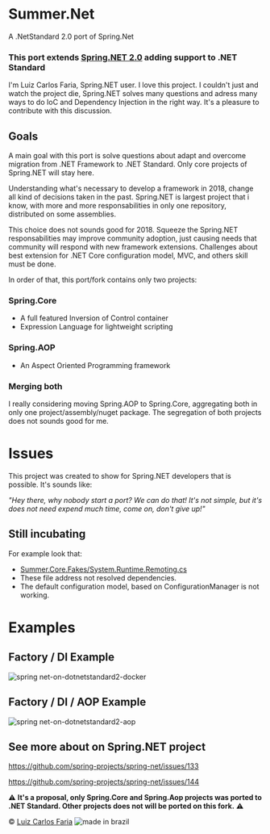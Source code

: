 # Summer.Net
A .NetStandard 2.0 port of Spring.Net

### This port extends [Spring.NET  2.0](https://github.com/spring-projects/spring-net) adding support to .NET Standard

I'm Luiz Carlos Faria, Spring.NET user. I love this project. I couldn't just and watch the project die, Spring.NET solves many questions and adress many ways to do IoC and Dependency Injection in the right way.
It's a pleasure to contribute with this discussion.


## Goals
A main goal with this port is solve questions about adapt and overcome migration from .NET Framework to .NET Standard. Only core projects of Spring.NET will stay here. 


Understanding what's necessary to develop a framework in 2018, change all kind of decisions taken in the past. Spring.NET is largest project that i know, with more and more responsabilities in only one repository, distributed on some assemblies.


This choice does not sounds good for 2018. Squeeze the Spring.NET responsabilities may improve community adoption, just causing needs that community will respond with new framework extensions. Challenges about best extension for .NET Core configuration model, MVC, and others skill must be done.

In order of that, this port/fork contains only two projects:

### Spring.Core
* A full featured Inversion of Control container
* Expression Language for lightweight scripting

### Spring.AOP
* An Aspect Oriented Programming framework

### Merging both
I really considering moving Spring.AOP to Spring.Core, aggregating both in only one project/assembly/nuget package.  The segregation of both projects does not sounds good for me. 


# Issues

This project was created to show for Spring.NET developers that is possible. It's sounds like: 

_"Hey there, why nobody start a port? We can do that! It's not simple, but it's does not need expend much time, come on, don't give up!"_

## Still incubating

For example look that:
- [Summer.Core.Fakes/System.Runtime.Remoting.cs](https://github.com/luizcarlosfaria/summer-net/blob/netstandard--2-0/Summer.Core/__fakes/System.Runtime.Remoting.cs)
- These file address not resolved dependencies.
- The default configuration model, based on ConfigurationManager is not working.

# Examples

## Factory / DI Example
![spring net-on-dotnetstandard2-docker](http://res.cloudinary.com/luizcarlosfaria/image/upload/v1506499371/SPRING.NET/spring.net-on-dotnetstandard2-docker_xswvba.png)

## Factory / DI / AOP Example
![spring net-on-dotnetstandard2-aop](http://res.cloudinary.com/luizcarlosfaria/image/upload/v1506499371/SPRING.NET/spring.net-on-dotnetstandard2-aop_lif2uw.png)


## See more about on Spring.NET project

https://github.com/spring-projects/spring-net/issues/133

https://github.com/spring-projects/spring-net/issues/144


:warning: **It's a proposal, only Spring.Core and Spring.Aop projects was ported to .NET Standard. Other projects does not will be ported on this fork.** :warning:




© [Luiz Carlos Faria](http://gago.io/) ![made in brazil][brazil]


[brazil]:http://www.goal.cc/content/images/flags/28.png